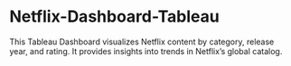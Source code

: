 # Netflix-Dashboard-Tableau
This Tableau Dashboard visualizes Netflix content by category, release year, and rating.   It provides insights into trends in Netflix’s global catalog.
